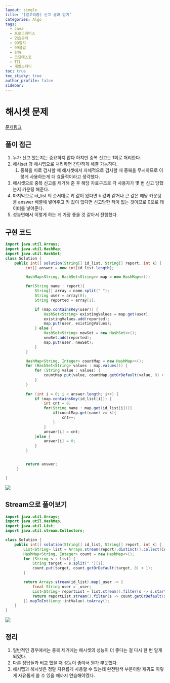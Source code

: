```yaml
---
layout: single
title: "[알고리즘] 신고 결과 받기"
categories: Algo
tags:
  - Java
  - 프로그래머스
  - 연습문제
  - 99일지
  - 99클럽
  - 항해
  - 코딩테스트
  - TIL
  - 개발스터디
toc: true
toc_sticky: true
author_profile: false
sidebar:
---
```

# 해시셋 문제

[문제링크](https://school.programmers.co.kr/learn/courses/30/lessons/150370?language=java)

## 풀이 접근

1. 누가 신고 했는지는 중요하지 않다 하지만 중복 신고는 1회로 처리한다.
2. 해시set 과 해시맵으로 처리하면 간단하게 해결 가능하다.
	1. 중복을 따로 검사할 때 해시셋에서 자체적으로 검사할 때 중복을 무시하므로 이렇게 사용하는게 더 효율적이라고 생각했다.
3. 해시셋으로 중복 신고를 제거해 준 후 해당 자료구조로 각 사용자가 몇 번 신고 당했는지 카운팅 해준다.
4. 마지막으로 id_list 의 순서대로 키 값이 있다면 k 값과 같거나 큰 값은 해당 카운팅을 answer 배열에 넣어주고 키 값이 없다면 신고당한 적이 없는 것이므로 0으로 데이터를 넣어준다.
5. 성능면에서 이렇게 하는 게 가장 좋을 것 같아서 진행했다.

## 구현 코드 

```java
import java.util.Arrays;
import java.util.HashMap;
import java.util.HashSet;
class Solution {
    public int[] solution(String[] id_list, String[] report, int k) {
         int[] answer = new int[id_list.length];

         HashMap<String, HashSet<String>> map = new HashMap<>();

         for(String name : report){
             String[] array = name.split(" ");
             String user = array[0];
             String reported = array[1];

             if (map.containsKey(user)) {
                 HashSet<String> existingValues = map.get(user);
                 existingValues.add(reported);
                 map.put(user, existingValues);
             } else {
                 HashSet<String> newSet = new HashSet<>();
                 newSet.add(reported);
                 map.put(user, newSet);
             }
         }

         HashMap<String, Integer> countMap = new HashMap<>();
         for (HashSet<String> values : map.values()) {
             for (String value : values) {
                 countMap.put(value, countMap.getOrDefault(value, 0) + 1);
             }
         }
   
         for (int i = 0; i < answer.length; i++) {
             if (map.containsKey(id_list[i])) {
                 int cnt = 0;
                 for(String name : map.get(id_list[i])){
                     if(countMap.get(name) >= k){
                         cnt++;
                     }
                 }
                 answer[i] = cnt;
             }else {
                 answer[i] = 0;
             }
         }


         return answer;
     }

}

```

![](https://i.imgur.com/2pT3YSJ.png)

## Stream으로 풀어보기

```java
import java.util.Arrays;
import java.util.HashMap;
import java.util.List;
import java.util.stream.Collectors;

class Solution {
    public int[] solution(String[] id_list, String[] report, int k) {
        List<String> list = Arrays.stream(report).distinct().collect(Collectors.toList());
        HashMap<String, Integer> count = new HashMap<>();
        for (String s : list) {
            String target = s.split(" ")[1];
            count.put(target, count.getOrDefault(target, 0) + 1);
        }

        return Arrays.stream(id_list).map(_user -> {
            final String user = _user;
            List<String> reportList = list.stream().filter(s -> s.startsWith(user + " ")).collect(Collectors.toList());
            return reportList.stream().filter(s -> count.getOrDefault(s.split(" ")[1], 0) >= k).count();
        }).mapToInt(Long::intValue).toArray();
    }
}
```

![](https://i.imgur.com/0J3oxun.png)


## 정리

1. 일반적인 경우에서는 중복 제거에는 해시셋의 성능이 더 좋다는 걸 다시 한 번 알게 되었다.
2. 다른 정답들과 비교 했을 때 성능이 좋아서 뭔가 뿌듯했다.
3. 해시맵과 해시셋은 정말 자유롭게 사용할 수 있는데 완전탐색 부분이랑 재귀도 이렇게 자유롭게 쓸 수 있을 때까지 연습해야겠다.
